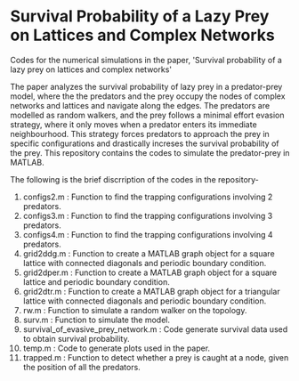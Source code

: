 # Survival Probability of a Lazy Prey on Lattices and Complex Networks
Codes for the numerical simulations in the paper, 'Survival probability of a lazy prey on lattices and complex networks'

The paper analyzes the survival probability of lazy prey in a predator-prey model, where the the predators and the prey occupy the nodes of complex networks and lattices and navigate along the edges. The predators are modelled as random walkers, and the prey follows a minimal effort evasion strategy, where it only moves when a predator enters its immediate neighbourhood. This strategy forces predators to approach the prey in specific configurations and drastically increses the survival probability of the prey. This repository contains the codes to simulate the predator-prey in MATLAB. 

The following is the brief discrription of the codes in the repository-

1. configs2.m : Function to find the trapping configurations involving 2 predators.
2. configs3.m : Function to find the trapping configurations involving 3 predators.
3. configs4.m : Function to find the trapping configurations involving 4 predators.
4. grid2ddg.m : Function to create a MATLAB graph object for a square lattice with connected diagonals and periodic boundary condition. 
5. grid2dper.m : Function to create a MATLAB graph object for a square lattice and periodic boundary condition. 
6. grid2dtr.m : Function to create a MATLAB graph object for a triangular lattice with connected diagonals and periodic boundary condition.
7. rw.m : Function to simulate a random walker on the topology.
8. surv.m : Function to simulate the model.
9. survival_of_evasive_prey_network.m : Code generate survival data used to obtain survival probability. 
10. temp.m : Code to generate plots used in the paper.
11. trapped.m : Function to detect whether a prey is caught at a node, given the position of all the predators.  



